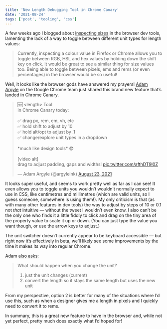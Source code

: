 ```yaml
---
title: 'New Length Debugging Tool in Chrome Canary'
date: '2021-08-24'
tags: ['post', 'tooling', 'css']
---
```


A few weeks ago I blogged about [inspecting sizes](/inspecting-sizes/) in the browser dev tools, lamenting the lack of a way to toggle between different unit types for length values:

> Currently, inspecting a colour value in Firefox or Chrome allows you to toggle between RGB, HSL and hex values by holding down the shift key on click. It would be great to see a similar thing for size values too. Being able to toggle between pixels, ems and rems (or even percentages) in the browser would be so useful!

Well, it looks like the browser gods have answered my prayers! [Adam Argyle](https://twitter.com/argyleink) on the Google Chrome team just shared this brand new feature that’s landed in Chrome Canary.

<blockquote class="twitter-tweet"><p lang="en" dir="ltr">🆕 &lt;length&gt; Tool<br>in Chrome Canary today:<br><br>✅ drag px, rem, em, vh, etc<br>✅ hold shift to adjust by 10<br>✅ hold alt/opt to adjust by .1<br>✅ change/explore unit types in a dropdown<br><br>*much like design tools* 😎<br><br>[video alt]<br>drag to adjust padding, gaps and widths! <a href="https://t.co/afthDT9l0Z">pic.twitter.com/afthDT9l0Z</a></p>&mdash; Adam Argyle (@argyleink) <a href="https://twitter.com/argyleink/status/1429869198197415939?ref_src=twsrc%5Etfw">August 23, 2021</a></blockquote> <script async src="https://platform.twitter.com/widgets.js" charset="utf-8"></script>

It looks super useful, and seems to work pretty well as far as I can see! It even allows you to toggle units you wouldn’t wouldn’t normally expect to use in CSS, like centimetres and millimetres (which are valid units, so I guess someone, somewhere is using them!). My only criticism is that (as with many other features in dev tools) the way to adjust by steps of 10 or 0.1 not _that_ intuitive — without the tweet I wouldn’t even know. I also can’t be the only one who finds it a little fiddly to click and drag on the tiny area of the property value to scale it up or down. (You can just type the value you want though, or use the arrow keys to adjust.)

The unit switcher doesn’t currently appear to be keyboard accessible — but right now it’s effectively in beta, we’ll likely see some improvements by the time it makes its way into regular Chrome.

Adam [also asks](https://twitter.com/argyleink/status/1429869254371790878?s=20):

> What should happen when you change the unit?
>
> 1.  just the unit changes (current)
> 2.  convert the length so it stays the same length but uses the new unit

From my perspective, option 2 is better for many of the situations where I’d use this, such as when a designer gives me a length in pixels and I quickly need to convert it to rems.

In summary, this is a great new feature to have in the browser and, while not yet perfect, pretty much does exactly what I’d hoped for!
